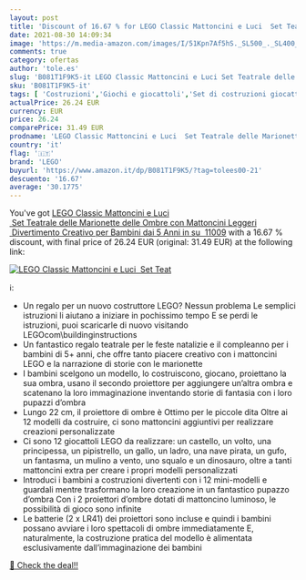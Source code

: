 ```yaml
---
layout: post
title: 'Discount of 16.67 % for LEGO Classic Mattoncini e Luci  Set Teat'
date: 2021-08-30 14:09:34
image: 'https://m.media-amazon.com/images/I/51Kpn7Af5hS._SL500_._SL400_.jpg'
comments: true
category: ofertas
author: 'tole.es'
slug: 'B081T1F9K5-it LEGO Classic Mattoncini e Luci Set Teatrale delle...'
sku: 'B081T1F9K5-it'
tags: [ 'Costruzioni','Giochi e giocattoli','Set di costruzioni giocattolo','lego', ]
actualPrice: 26.24 EUR
currency: EUR
price: 26.24
comparePrice: 31.49 EUR
prodname: 'LEGO Classic Mattoncini e Luci  Set Teatrale delle Marionette delle Ombre con Mattoncini Leggeri  Divertimento Creativo per Bambini dai 5 Anni in su  11009'
country: 'it'
flag: '🇮🇹'
brand: 'LEGO'
buyurl: 'https://www.amazon.it/dp/B081T1F9K5/?tag=tolees00-21'
descuento: '16.67'
average: '30.1775'
---
```


You've got [LEGO Classic Mattoncini e Luci  Set Teatrale delle Marionette delle Ombre con Mattoncini Leggeri  Divertimento Creativo per Bambini dai 5 Anni in su  11009](https://www.amazon.it/dp/B081T1F9K5/?tag=tolees00-21) with a  16.67 % discount, with final price of 26.24 EUR (original: 31.49 EUR) at the following link:

[![LEGO Classic Mattoncini e Luci  Set Teat](https://m.media-amazon.com/images/I/51Kpn7Af5hS._SL500_._SL400_.jpg)](https://www.amazon.it/dp/B081T1F9K5/?tag=tolees00-21)

ℹ️:

- Un regalo per un nuovo costruttore LEGO? Nessun problema Le semplici istruzioni li aiutano a iniziare in pochissimo tempo E se perdi le istruzioni, puoi scaricarle di nuovo visitando LEGOcom\buildinginstructions
- Un fantastico regalo teatrale per le feste natalizie e il compleanno per i bambini di 5+ anni, che offre tanto piacere creativo con i mattoncini LEGO e la narrazione di storie con le marionette
- I bambini scelgono un modello, lo costruiscono, giocano, proiettano la sua ombra, usano il secondo proiettore per aggiungere un’altra ombra e scatenano la loro immaginazione inventando storie di fantasia con i loro pupazzi d’ombra
- Lungo 22 cm, il proiettore di ombre è Ottimo per le piccole dita Oltre ai 12 modelli da costruire, ci sono mattoncini aggiuntivi per realizzare creazioni personalizzate
- Ci sono 12 giocattoli LEGO da realizzare: un castello, un volto, una principessa, un pipistrello, un gallo, un ladro, una nave pirata, un gufo, un fantasma, un mulino a vento, uno squalo e un dinosauro, oltre a tanti mattoncini extra per creare i propri modelli personalizzati
- Introduci i bambini a costruzioni divertenti con i 12 mini-modelli e guardali mentre trasformano la loro creazione in un fantastico pupazzo d’ombra Con i 2 proiettori d’ombre dotati di mattoncino luminoso, le possibilità di gioco sono infinite
- Le batterie (2 x LR41) dei proiettori sono incluse e quindi i bambini possano avviare i loro spettacoli di ombre immediatamente E, naturalmente, la costruzione pratica del modello è alimentata esclusivamente dall’immaginazione dei bambini

[🛒 Check the deal!!](https://www.amazon.it/dp/B081T1F9K5/?tag=tolees00-21)
